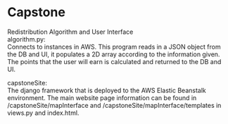 # Capstone
Redistribution Algorithm and User Interface  
algorithm.py:  
Connects to instances in AWS. This program reads in a JSON object from the DB and UI, it populates a 2D array according to the information given. The points that the user will earn is calculated and returned to the DB and UI.  
  
capstoneSite:  
The django framework that is deployed to the AWS Elastic Beanstalk environment. The main website page information can be found in /capstoneSite/mapInterface and /capstoneSite/mapInterface/templates in views.py and index.html.  
